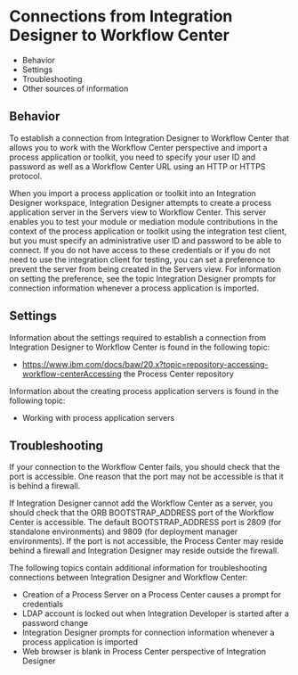# Connections from Integration Designer to Workflow Center

- Behavior
- Settings
- Troubleshooting
- Other sources of information

## Behavior

To establish a connection from
Integration Designer to Workflow Center that allows you to work with
the Workflow Center perspective and import a process application or
toolkit, you need to specify your user ID and password as well as
a Workflow Center URL using an HTTP or HTTPS protocol.

When you
import a process application or toolkit into an Integration Designer
workspace, Integration Designer attempts to create a process application
server in the Servers view to Workflow Center. This server enables
you to test your module or mediation module contributions in the context
of the process application or toolkit using the integration test client,
but you must specify an administrative user ID and password to be
able to connect. If you do not have access to these credentials or
if you do not need to use the integration client for testing, you
can set a preference to prevent the server from being created in the
Servers view. For information on setting the preference, see the topic Integration Designer prompts for connection information whenever a process application is imported.

## Settings

Information about the settings required to establish a connection from Integration Designer to
Workflow Center is found in the following topic:

- https://www.ibm.com/docs/baw/20.x?topic=repository-accessing-workflow-centerAccessing the Process Center repository

Information about the creating process application servers
is found in the following topic:

- Working with process application servers

## Troubleshooting

If your connection to the
Workflow Center fails, you should check that the port is accessible.
One reason that the port may not be accessible is that it is behind
a firewall.

If Integration Designer cannot add the Workflow Center
as a server, you should check that the ORB BOOTSTRAP\_ADDRESS port
of the Workflow Center is accessible. The default BOOTSTRAP\_ADDRESS
port is 2809 (for standalone environments) and 9809 (for deployment
manager environments). If the port is not accessible, the Process
Center may reside behind a firewall and Integration Designer may reside
outside the firewall.

The following topics
contain additional information for troubleshooting connections between
Integration Designer and Workflow Center:

- Creation of a Process Server on a Process Center causes a prompt for credentials
- LDAP account is locked out when Integration Developer is started after a password change
- Integration Designer prompts for connection information whenever a process application is imported
- Web browser is blank in Process Center perspective of Integration Designer